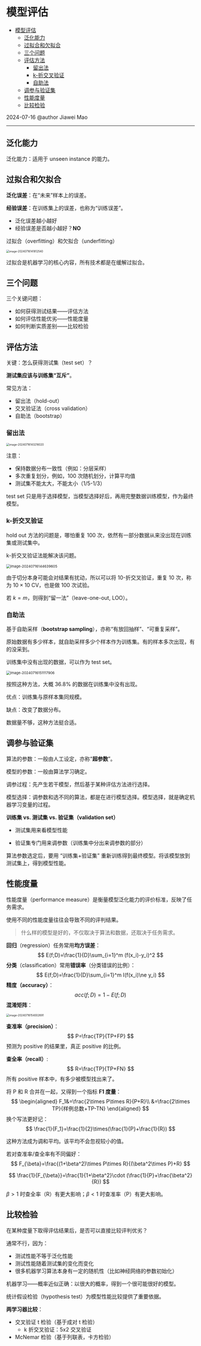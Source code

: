 # 模型评估

- [模型评估](#模型评估)
  - [泛化能力](#泛化能力)
  - [过拟合和欠拟合](#过拟合和欠拟合)
  - [三个问题](#三个问题)
  - [评估方法](#评估方法)
    - [留出法](#留出法)
    - [k-折交叉验证](#k-折交叉验证)
    - [自助法](#自助法)
  - [调参与验证集](#调参与验证集)
  - [性能度量](#性能度量)
  - [比较检验](#比较检验)

2024-07-16
@author Jiawei Mao
***

## 泛化能力

泛化能力：适用于 unseen instance 的能力。

## 过拟合和欠拟合

**泛化误差**：在“未来”样本上的误差。

**经验误差**：在训练集上的误差，也称为“训练误差”。

- 泛化误差越小越好
- 经验误差是否越小越好？**NO**

过拟合（overfitting）和欠拟合（underfitting）

<img src="./images/image-20240716141812540.png" alt="image-20240716141812540" style="zoom:50%;" />

过拟合是机器学习的核心内容，所有技术都是在缓解过拟合。

## 三个问题

三个关键问题：

- 如何获得测试结果——评估方法
- 如何评估性能优劣——性能度量
- 如何判断实质差别——比较检验

## 评估方法

关键：怎么获得测试集（test set）？

**测试集应该与训练集“互斥”**。

常见方法：

- 留出法（hold-out）
- 交叉验证法（cross validation）
- 自助法（bootstrap）

### 留出法

<img src="./images/image-20240716143216020.png" alt="image-20240716143216020" style="zoom:50%;" />

注意：

- 保持数据分布一致性（例如：分层采样）
- 多次重复划分，例如，100 次随机划分，计算平均值
- 测试集不能太大，不能太小（1/5-1/3）

test set 只是用于选择模型，当模型选择好后，再用完整数据训练模型，作为最终模型。

### k-折交叉验证

hold out 方法的问题是，哪怕重复 100 次，依然有一部分数据从来没出现在训练集或测试集中。

k-折交叉验证法能解决该问题。

<img src="./images/image-20240716144639605.png" alt="image-20240716144639605" style="zoom:67%;" />

由于切分本身可能会对结果有扰动，所以可以将 10-折交叉验证，重复 10 次，称为 $10\times 10$ CV，也是做 100 次试验。

若 $k=m$，则得到“留一法”（leave-one-out, LOO）。

### 自助法

基于自助采样（**bootstrap sampling**），亦称“有放回抽样”、“可重复采样”。

原始数据有多少样本，就自助采样多少个样本作为训练集。有的样本多次出现，有的没采到。

训练集中没有出现的数据，可以作为 test set。

<img src="./images/image-20240716151117906.png" alt="image-20240716151117906" style="zoom:67%;" />

按照这种方法，大概 36.8% 的数据在训练集中没有出现。

优点：训练集与原样本集同规模。

缺点：改变了数据分布。

数据量不够，这种方法挺合适。

## 调参与验证集

算法的参数：一般由人工设定，亦称“**超参数**”。

模型的参数：一般由算法学习确定。

调参过程：先产生若干模型，然后基于某种评估方法进行选择。

模型选择：调参数和选不同的算法，都是在进行模型选择。模型选择，就是确定机器学习变量的过程。



**训练集 vs. 测试集 vs. 验证集（validation set）**

- 测试集用来看模型性能

- 验证集专门用来调参数（训练集中分出来调参数的部分）

算法参数选定后，要用 “训练集+验证集” 重新训练得到最终模型。将该模型放到测试集上，得到模型性能。

## 性能度量

性能度量（performance measure）是衡量模型泛化能力的评价标准，反映了任务需求。

使用不同的性能度量往往会导致不同的评判结果。

> 什么样的模型是好的，不仅取决于算法和数据，还取决于任务需求。

**回归**（regression）任务常用**均方误差**：
$$
E(f;D)=\frac{1}{D}\sum_{i=1}^m (f(x_i)-y_i)^2
$$
**分类**（classification）常用**错误率**（分类错误的比例）：
$$
E(f;D)=\frac{1}{D}\sum_{i=1}^m I(f(x_i)\ne y_i)
$$
**精度（accuracy）**：
$$
acc(f;D)=1-E(f;D)
$$
**混淆矩阵**：

<img src="./images/image-20240716154002691.png" alt="image-20240716154002691" style="zoom:50%;" />

**查准率（precision）**：
$$
P=\frac{TP}{TP+FP}
$$
预测为 positive 的结果里，真正 positive 的比例。

**查全率（recall）**:
$$
R=\frac{TP}{TP+FN}
$$
所有 positive 样本中，有多少被模型找出来了。

将 P 和 R 合并在一起，又得到一个指标 **F1 度量**：
$$
\begin{aligned}
F_1&=\frac{2\times P\times R}{P+R}\\
&=\frac{2\times TP}{样例总数+TP-TN}
\end{aligned}
$$
换个写法更好记：
$$
\frac{1}{F_1}=\frac{1}{2}\times(\frac{1}{P}+\frac{1}{R})
$$

这种方法成为调和平均。该平均不会忽视较小的值。

若对查准率/查全率有不同偏好：
$$
F_{\beta}=\frac{(1+\beta^2)\times P\times R}{(\beta^2\times P)+R}
$$

$$
\frac{1}{F_{\beta}}=\frac{1}{1+\beta^2}\cdot (\frac{1}{P}+\frac{\beta^2}{R})
$$

$\beta > 1$ 时查全率（R）有更大影响；$\beta < 1$ 时查准率（P）有更大影响。

## 比较检验

在某种度量下取得评估结果后，是否可以直接比较评判优劣？

通常不行，因为：

- 测试性能不等于泛化性能
- 测试性能随着测试集的变化而变化
- 很多机器学习算法本身有一定的随机性（比如神经网络的参数初始化）

机器学习——概率近似正确：以很大的概率，得到一个很可能很好的模型。

统计假设检验（hypothesis test）为模型性能比较提供了重要依据。

**两学习器比较**：

- 交叉验证 t 检验（基于成对 t 检验）
  - k 折交叉验证：5x2 交叉验证
- McNemar 检验（基于列联表，卡方检验）

